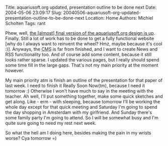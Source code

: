 Title: aquariusoft.org updated, presentation outline to be done next
Date: 2004-05-06 23:09:17
Slug: 20040506-aquariusoft-org-updated-presentation-outline-to-be-done-next
Location: Home
Authors: Michiel Scholten
Tags: rant

<p>Phew, well, <a href="/">the [almost] final version of the aquariusoft.org design is up</a>. Finally. Still a lot of work has to be done to get a fully functional website [why do I always want to reinvent the wheel? Hmz, maybe because it's cool :)]. Anyways, the <acronym title="Content Management System">CMS</acronym> is far from finished, and I want to create News and RSS functionality too. And of course add some content, because it still looks rather sparse. I updated the various pages, but I really should spend some time fill in the large gaps. That's not my main priority at the moment however.</p>
<p>My main priority atm is finish an outline of the presentation for that paper of last week. I need to finish it Really Soon Now(tm), because I need it tomorrow :) Otherwise I won't have much to say in the meeting with the teacher. Ah well, I'll put something together, make some quick sketches and get along. Like - erm - with sleeping, because tomorrow I'll be working the whole day except for that quick meeting and Saturday I'm going to spend the day shopping in Amsterdam with my girlfriend. And Sunday there's some family party I'm going to attend. So I will be somewhat busy and I'm quite sure going to need my rest next week.</p>
<p>So what the hell am I doing here, besides making the pain in my wrists worse? Cya tomorrow =)</p>